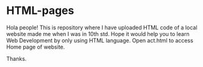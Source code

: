 # HTML-pages
Hola people!
This is repository where I have uploaded HTML code of a local website made me when I was in 10th std. Hope it would help you to learn Web Development by only using HTML language.
Open act.html to access Home page of website.

Thanks.
